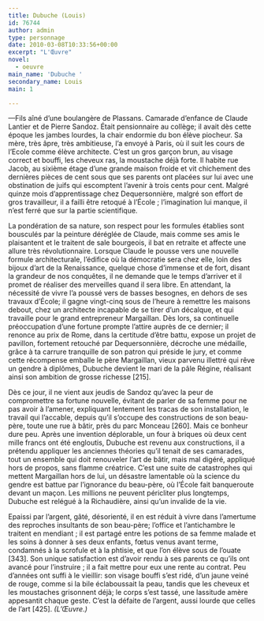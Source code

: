 ```yaml
---
title: Dubuche (Louis)
id: 76744
author: admin
type: personnage
date: 2010-03-08T10:33:56+00:00
excerpt: "L'Œuvre"
novel:
  - oeuvre
main_name: 'Dubuche '
secondary_name: Louis
main: 1

---
```

—Fils aîné d&rsquo;une boulangère de Plassans. Camarade d&rsquo;enfance de Claude Lantier et de Pierre Sandoz. Était pensionnaire au collège; il avait dès cette époque les jambes lourdes, la chair endormie du bon élève piocheur. Sa mère, très âpre, très ambitieuse, l&rsquo;a envoyé à Paris, où il suit les cours de l&rsquo;Ecole comme élève architecte. C&rsquo;est un gros garçon brun, au visage correct et bouffi, les cheveux ras, la moustache déjà forte. Il habite rue Jacob, au sixième étage d&rsquo;une grande maison froide et vit chichement des dernières pièces de cent sous que ses parents ont placées sur lui avec une obstination de juifs qui escomptent l&rsquo;avenir à trois cents pour cent. Malgré quinze mois d&rsquo;apprentissage chez Dequersonnière, malgré son effort de gros travailleur, il a failli être retoqué à l&rsquo;École ; l&rsquo;imagination lui manque, il n&rsquo;est ferré que sur la partie scientifique.

La pondération de sa nature, son respect pour les formules établies sont bousculés par la peinture déréglée de Claude, mais comme ses amis le plaisantent et le traitent de sale bourgeois, il bat en retraite et affecte une allure très révolutionnaire. Lorsque Claude le pousse vers une nouvelle formule architecturale, l&rsquo;édifice où la démocratie sera chez elle, loin des bijoux d&rsquo;art de la Renaissance, quelque chose d&rsquo;immense et de fort, disant la grandeur de nos conquêtes, il ne demande que le temps d&rsquo;arriver et il promet de réaliser des merveilles quand il sera libre. En attendant, la nécessité de vivre l&rsquo;a poussé vers de basses besognes, en dehors de ses travaux d&rsquo;École; il gagne vingt-cinq sous de l&rsquo;heure à remettre les maisons debout, chez un architecte incapable de se tirer d&rsquo;un décalque, et qui travaille pour le grand entrepreneur Margaillan. Dès lors, sa continuelle préoccupation d&rsquo;une fortune prompte l&rsquo;attire auprès de ce dernier; il renonce au prix de Rome, dans la certitude d&rsquo;être battu, expose un projet de pavillon, fortement retouché par Dequersonnière, décroche une médaille, grâce à ta carrure tranquille de son patron qui préside le jury, et comme cette récompense emballe le père Margaillan, vieux parvenu illettré qui rêve un gendre à diplômes, Dubuche devient le mari de la pâle Régine, réalisant ainsi son ambition de grosse richesse [215].

Dès ce jour, il ne vient aux jeudis de Sandoz qu&rsquo;avec la peur de compromettre sa fortune nouvelle, évitant de parler de sa femme pour ne pas avoir à l&rsquo;amener, expliquant lentement les tracas de son installation, le travail qui l&rsquo;accable, depuis qu&rsquo;il s&rsquo;occupe des constructions de son beau-père, toute une rue à bâtir, près du parc Monceau [260]. Mais ce bonheur dure peu. Après une invention déplorable, un four à briques où deux cent mille francs ont été engloutis, Dubuche est revenu aux constructions, il a prétendu appliquer les anciennes théories qu&rsquo;il tenait de ses camarades, tout un ensemble qui doit renouveler l&rsquo;art de bâtir, mais mal digéré, appliqué hors de propos, sans flamme créatrice. C&rsquo;est une suite de catastrophes qui mettent Margaillan hors de lui, un désastre lamentable où la science du gendre est battue par l&rsquo;ignorance du beau-père, où l&rsquo;École fait banqueroute devant un maçon. Les millions ne peuvent péricliter plus longtemps, Dubuche est relégué à la Richaudière, ainsi qu&rsquo;un invalide de la vie.

Epaissi par l&rsquo;argent, gâté, désorienté, il en est réduit à vivre dans l&rsquo;amertume des reproches insultants de son beau-père; l&rsquo;office et l&rsquo;antichambre le traitent en mendiant ; il est partagé entre les potions de sa femme malade et les soins à donner à ses deux enfants, fœtus venus avant terme, condamnés à la scrofule et à la phtisie, et que l&rsquo;on élève sous de l&rsquo;ouate [343]. Son unique satisfaction est d&rsquo;avoir rendu à ses parents ce qu&rsquo;ils ont avancé pour l&rsquo;instruire ; il a fait mettre pour eux une rente au contrat. Peu d&rsquo;années ont suffi à le vieillir: son visage bouffi s&rsquo;est ridé, d&rsquo;un jaune veiné de rouge, comme si la bile éclaboussait la peau, tandis que les cheveux et les moustaches grisonnent déjà; le corps s&rsquo;est tassé, une lassitude amère appesantit chaque geste. C&rsquo;est la défaite de l&rsquo;argent, aussi lourde que celles de l&rsquo;art [425]. _(L&rsquo;Œuvre.)_